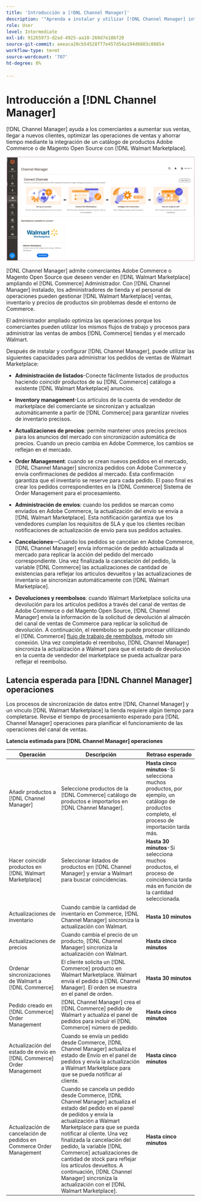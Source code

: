 ```yaml
---
title: 'Introducción a [!DNL Channel Manager]'
description: '"Aprenda a instalar y utilizar [!DNL Channel Manager] integrar tiendas Adobe Commerce y Magento Open Source con Walmart Marketplace y crear un canal de ventas para administrar listados de marketplace, precios, inventario y ventas sin problemas desde su administrador de comercio".'
role: User
level: Intermediate
exl-id: 91265973-d2ad-4925-aa10-260d7e186f20
source-git-commit: aeeaca20cb54528f77e457d54a194d6603c08654
workflow-type: tm+mt
source-wordcount: '707'
ht-degree: 0%

---
```



# Introducción a [!DNL Channel Manager]

[!DNL Channel Manager] ayuda a los comerciantes a aumentar sus ventas, llegar a nuevos clientes, optimizar las operaciones de ventas y ahorrar tiempo mediante la integración de un catálogo de productos Adobe Commerce o de Magento Open Source con [!DNL Walmart Marketplace].

![[!DNL Channel Manager] vista de administración de extensiones](assets/channel-manager-home.png)

[!DNL Channel Manager] admite comerciantes Adobe Commerce o Magento Open Source que deseen vender en [!DNL Walmart Marketplace] ampliando el [!DNL Commerce] Administrador. Con [!DNL Channel Manager] instalado, los administradores de tienda y el personal de operaciones pueden gestionar [!DNL Walmart Marketplace] ventas, inventario y precios de productos sin problemas desde el entorno de Commerce.

El administrador ampliado optimiza las operaciones porque los comerciantes pueden utilizar los mismos flujos de trabajo y procesos para administrar las ventas de ambos [!DNL Commerce] tiendas y el mercado Walmart.

Después de instalar y configurar [!DNL Channel Manager], puede utilizar las siguientes capacidades para administrar los pedidos de ventas de Walmart Marketplace:

* **Administración de listados**-Conecte fácilmente listados de productos haciendo coincidir productos de su [!DNL Commerce] catálogo a existente [!DNL Walmart Marketplace] anuncios.

* **Inventory management**-Los artículos de la cuenta de vendedor de marketplace del comerciante se sincronizan y actualizan automáticamente a partir de [!DNL Commerce] para garantizar niveles de inventario precisos.

* **Actualizaciones de precios**: permite mantener unos precios precisos para los anuncios del mercado con sincronización automática de precios. Cuando un precio cambia en Adobe Commerce, los cambios se reflejan en el mercado.

* **Order Management**: cuando se crean nuevos pedidos en el mercado, [!DNL Channel Manager] sincroniza pedidos con Adobe Commerce y envía confirmaciones de pedidos al mercado. Esta confirmación garantiza que el inventario se reserve para cada pedido. El paso final es crear los pedidos correspondientes en la [!DNL Commerce] Sistema de Order Management para el procesamiento.

* **Administración de envíos**: cuando los pedidos se marcan como enviados en Adobe Commerce, la actualización del envío se envía a [!DNL Walmart Marketplace]. Esta notificación garantiza que los vendedores cumplan los requisitos de SLA y que los clientes reciban notificaciones de actualización de envío para sus pedidos actuales.

* **Cancelaciones**—Cuando los pedidos se cancelan en Adobe Commerce, [!DNL Channel Manager] envía información de pedido actualizada al mercado para replicar la acción del pedido del mercado correspondiente. Una vez finalizada la cancelación del pedido, la variable [!DNL Commerce] las actualizaciones de cantidad de existencias para reflejar los artículos devueltos y las actualizaciones de inventario se sincronizan automáticamente con [!DNL Walmart Marketplace].

* **Devoluciones y reembolsos**: cuando Walmart Marketplace solicita una devolución para los artículos pedidos a través del canal de ventas de Adobe Commerce o del Magento Open Source, [!DNL Channel Manager] envía la información de la solicitud de devolución al almacén del canal de ventas de Commerce para replicar la solicitud de devolución. A continuación, el reembolso se puede procesar utilizando el [!DNL Commerce] [flujo de trabajo de reembolsos](https://docs.magento.com/user-guide/sales/credit-memos.html#refund-workflow), método sin conexión. Una vez completado el reembolso, [!DNL Channel Manager] sincroniza la actualización a Walmart para que el estado de devolución en la cuenta de vendedor del marketplace se pueda actualizar para reflejar el reembolso.

## Latencia esperada para [!DNL Channel Manager] operaciones

Los procesos de sincronización de datos entre [!DNL Channel Manager] y un vínculo [!DNL Walmart Marketplace] la tienda requiere algún tiempo para completarse. Revise el tiempo de procesamiento esperado para [!DNL Channel Manager] operaciones para planificar el funcionamiento de las operaciones del canal de ventas.

**Latencia estimada para [!DNL Channel Manager] operaciones**

| **Operación** | **Descripción** | **Retraso esperado** |
|------------------------------------------------------------|--------------------------------------------------------------------------------------------------------------------------------------------------------------------------------------------------------------------------------------------------------------------------------------------------------------------------------------------------------------------------------------------------|------------------------------------------------------------------------------------------------------------------------------|
| Añadir productos a [!DNL Channel Manager] | Seleccione productos de la [!DNL Commerce] catálogo de productos e importarlos en [!DNL Channel Manager]. | **Hasta cinco minutos**-Si selecciona muchos productos, por ejemplo, un catálogo de productos completo, el proceso de importación tarda más. |
| Hacer coincidir productos en [!DNL Walmart Marketplace] | Seleccionar listados de productos en [!DNL Channel Manager] y enviar a Walmart para buscar coincidencias. | **Hasta 30 minutos**-Si selecciona muchos productos, el proceso de coincidencia tarda más en función de la cantidad seleccionada. |
| Actualizaciones de inventario | Cuando cambie la cantidad de inventario en Commerce, [!DNL Channel Manager] sincroniza la actualización con Walmart. | **Hasta 10 minutos** |
| Actualizaciones de precios | Cuando cambia el precio de un producto, [!DNL Channel Manager] sincroniza la actualización con Walmart. | **Hasta cinco minutos** |
| Ordenar sincronizaciones de Walmart a [!DNL Commerce] | El cliente solicita un [!DNL Commerce] producto en Walmart Marketplace. Walmart envía el pedido a [!DNL Channel Manager]. El orden se muestra en el panel de orden. | **Hasta 30 minutos** |
| Pedido creado en [!DNL Commerce] Order Management | [!DNL Channel Manager] crea el [!DNL Commerce] pedido de Walmart y actualiza el panel de pedidos para incluir el [!DNL Commerce] número de pedido. | **Hasta cinco minutos** |
| Actualización del estado de envío en [!DNL Commerce] Order Management | Cuando se envía un pedido desde Commerce, [!DNL Channel Manager] actualiza el estado de Envío en el panel de pedidos y envía la actualización a Walmart Marketplace para que se pueda notificar al cliente. | **Hasta cinco minutos** |
| Actualización de cancelación de pedidos en Commerce Order Management | Cuando se cancela un pedido desde Commerce, [!DNL Channel Manager] actualiza el estado del pedido en el panel de pedidos y envía la actualización a Walmart Marketplace para que se pueda notificar al cliente. Una vez finalizada la cancelación del pedido, la variable [!DNL Commerce] actualizaciones de cantidad de stock para reflejar los artículos devueltos. A continuación, [!DNL Channel Manager] sincroniza la actualización con el [!DNL Walmart Marketplace]. | **Hasta cinco minutos** |


